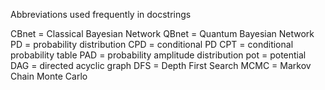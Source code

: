 Abbreviations used frequently in docstrings

CBnet = Classical Bayesian Network
QBnet = Quantum Bayesian Network
PD = probability distribution
CPD = conditional PD
CPT = conditional probability table
PAD = probability amplitude distribution
pot = potential
DAG = directed acyclic graph
DFS = Depth First Search
MCMC = Markov Chain Monte Carlo
